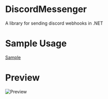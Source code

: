 # DiscordMessenger
A library for sending discord webhooks in .NET

# Sample Usage
[Sample](https://github.com/01-Feli/DiscordMessenger/blob/main/SampleUsage/Program.cs)

# Preview
![Preview](https://i.imgur.com/NQ4nqEc.png)
